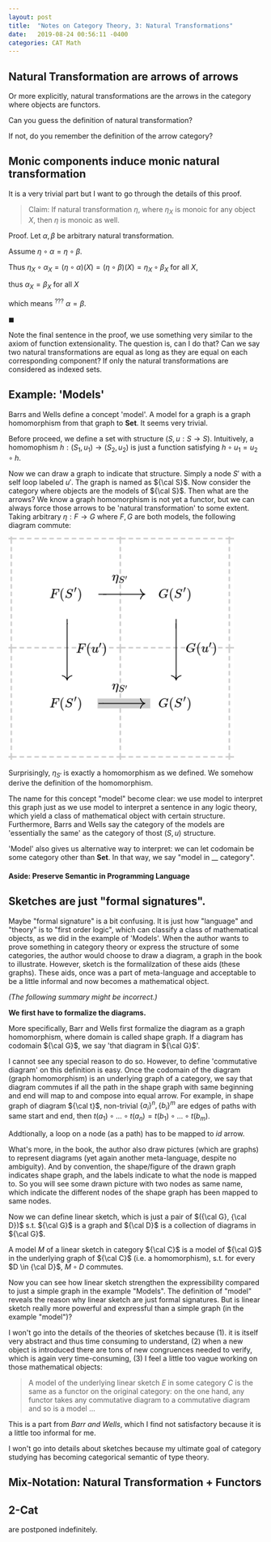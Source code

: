 ```yaml
---
layout: post
title:  "Notes on Category Theory, 3: Natural Transformations"
date:   2019-08-24 00:56:11 -0400
categories: CAT Math
---
```


## Natural Transformation are arrows of arrows
Or more explicitly, natural transformations are the arrows in the category where objects are functors.

Can you guess the definition of natural transformation? 

If not, do you remember the definition of the arrow category? 


## Monic components induce monic natural transformation
It is a very trivial part but I want to go through the details of this proof.

> Claim: If natural transformation $\eta$, where $\eta_X$ is monoic for any object $X$, 
> then $\eta$ is monoic as well.

Proof. Let $\alpha, \beta$ be arbitrary natural transformation. 

Assume $\eta \circ \alpha = \eta \circ \beta$. 

Thus $\eta_X \circ \alpha_X = (\eta \circ \alpha) (X) = (\eta \circ \beta)(X) = \eta_X \circ \beta_X$ for all $X$,

thus $\alpha_X = \beta_X$ for all $X$

which means ${}^{???}$ $\alpha = \beta$.


$\blacksquare$


Note the final sentence in the proof, we use something very similar to the axiom of function extensionality. The question is, can I do that? Can we say two natural transformations are equal as long as they are equal on each corresponding component? If only the natural transformations are considered as indexed sets.


## Example: 'Models' 

Barrs and Wells define a concept 'model'. A model for a graph is a graph homomorphism from that graph to **Set**. It seems very trivial.

Before proceed, we define a set with structure $(S, u:S \rightarrow S)$. Intuitively, a homomophism $h: (S_1, u_1) \rightarrow (S_2, u_2)$ is just a function satisfying $h \circ u_1 = u_2 \circ h$.

Now we can draw a graph to indicate that structure. Simply a node $S'$ with a self loop labeled $u'$. The graph is named as ${\cal S}$. Now consider the category where objects are the models of ${\cal S}$. Then what are the arrows? We know a graph homomorphism is not yet a functor, but we can always force those arrows to be 'natural transformation' to some extent. Taking arbitrary $\eta : F \rightarrow G$ where $F,G$ are both models, the following diagram commute:

![Model NT](/assets/img/2019-08-28-23-30-59.png)

Surprisingly, $\eta_{S'}$ is exactly a homomorphism as we defined. We somehow derive the definition of the homomorphism.

The name for this concept "model" become clear: we use model to interpret this graph just as we use model to interpret a sentence in any logic theory, which yield a class of mathematical object with certain structure. Furthermore, Barrs and Wells say the category of the models are 'essentially the same' as the category of thost $(S,u)$ structure.

'Model' also gives us alternative way to interpret: we can let codomain be some category other than **Set**. In that way, we say "model in __ category".

#### Aside: Preserve Semantic in Programming Language



## Sketches are just "formal signatures".

Maybe "formal signature" is a bit confusing. It is just how "language" and "theory" is to "first order logic", which can classify a class of mathematical objects, as we did in the example of 'Models'. When the author wants to prove something in category theory or express the structure of some categories, the author would choose to draw a diagram, a graph in the book to illustrate. However, sketch is the formalilzation of these aids (these graphs). These aids, once was a part of meta-language and acceptable to be a little informal and now becomes a mathematical object.


*(The following summary might be incorrect.)*


**We first have to formalize the diagrams.**

More specifically, Barr and Wells first formalize the diagram as a graph homomorphism, where domain is called shape graph. If a diagram has codomain ${\cal G}$, we say 'that diagram in ${\cal G}$'.

I cannot see any special reason to do so. However, to define 'commutative diagram' on this definition is easy. Once the codomain of the diagram (graph homomorphism) is an underlying graph of a category, we say that diagram commutes if all the path in the shape graph with same beginning and end will map to and compose into equal arrow. For example, in shape graph of diagram ${\cal t}$, non-trivial $\{a_i\}^n, \{b_i\}^m$ are edges of paths with same start and end, then $t(a_1) \circ ... \circ t(a_n) = t(b_1) \circ ... \circ t(b_m)$. 

Addtionally, a loop on a node (as a path) has to be mapped to $id$ arrow. 

What's more, in the book, the author also draw pictures (which are graphs) to represent diagrams (yet again another meta-language, despite no ambiguity). And by convention, the shape/figure of the drawn graph indicates shape graph, and the labels indicate to what the node is mapped to. So you will see some drawn picture with two nodes as same name, which indicate the different nodes of the shape graph has been mapped to same nodes.

Now we can define linear sketch, which is just a pair of $({\cal G}, {\cal D})$ s.t. ${\cal G}$ is a graph and ${\cal D}$ is a collection of diagrams in ${\cal G}$.

A model $M$ of a linear sketch in category ${\cal C}$ is a model of ${\cal G}$ in the underlying graph of ${\cal C}$ (i.e. a homomorphism), s.t. for every $D \in {\cal D}$, $M \circ D$ commutes.

Now you can see how linear sketch strengthen the expressibility compared to just a simple graph in the example "Models". The definition of "model" reveals the reason why linear sketch are just formal signatures. But is linear sketch really more powerful and expressful than a simple graph (in the example "model")?

I won't go into the details of the theories of sketches because (1). it is itself very abstract and thus time consuming to understand, (2) when a new object is introduced there are tons of new congruences needed to verify, which is again very time-consuming, (3) I feel a little too vague working on those mathematical objects:
>   A model of the underlying linear sketch $E$ in some category $C$ is the same as a functor on the original category: on the one hand, any functor takes any commutative diagram to a commutative diagram and so is a model ...

This is a part from *Barr and Wells*, which I find not satisfactory because it is a little too informal for me.

I won't go into details about sketches because my ultimate goal of category studying has becoming categorical semantic of type theory.




## Mix-Notation: Natural Transformation + Functors
## 2-Cat
are postponed indefinitely.